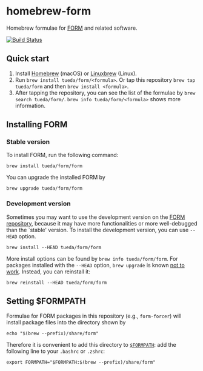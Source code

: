 homebrew-form
=============

Homebrew formulae for [FORM](https://www.nikhef.nl/~form/) and related software.

[![Build Status](https://travis-ci.org/tueda/homebrew-form.svg?branch=master)](https://travis-ci.org/tueda/homebrew-form)

Quick start
-----------

1. Install [Homebrew](https://brew.sh/) (macOS) or
   [Linuxbrew](http://linuxbrew.sh/) (Linux).
2. Run `brew install tueda/form/<formula>`. Or tap this repository
   `brew tap tueda/form` and then `brew install <formula>`.
3. After tapping the repository, you can see the list of the formulae by
   `brew search tueda/form/`. `brew info tueda/form/<formula>` shows more
   information.

Installing FORM
---------------

### Stable version

To install FORM, run the following command:
```
brew install tueda/form/form
```
You can upgrade the installed FORM by
```
brew upgrade tueda/form/form
```

### Development version

Sometimes you may want to use the development version on
the [FORM repository](https://github.com/vermaseren/form), because it may have
more functionalities or more well-debugged than the \`stable\' version.
To install the development version, you can use `--HEAD` option.
```
brew install --HEAD tueda/form/form
```
More install options can be found by `brew info tueda/form/form`.
For packages installed with the `--HEAD` option, `brew upgrade` is known
[not to work](https://github.com/Homebrew/legacy-homebrew/issues/13197).
Instead, you can reinstall it:
```
brew reinstall --HEAD tueda/form/form
```

Setting $FORMPATH
-----------------

Formulae for FORM packages in this repository (e.g., `form-forcer`) will
install package files into the directory shown by
```
echo "$(brew --prefix)/share/form"
```
Therefore it is convenient to add this directory to
[`$FORMPATH`](https://www.nikhef.nl/~form/maindir/documentation/reference/online/online.html#133):
add the following line to your `.bashrc` or `.zshrc`:
```
export FORMPATH="$FORMPATH:$(brew --prefix)/share/form"
```
